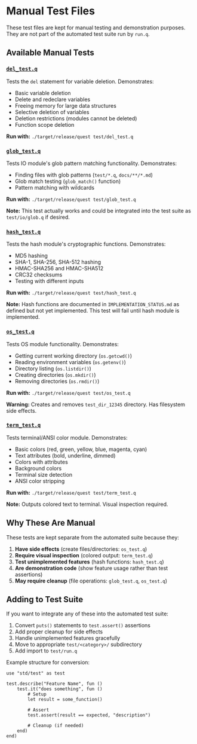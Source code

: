 # Manual Test Files

These test files are kept for manual testing and demonstration purposes. They are not part of the automated test suite run by `run.q`.

## Available Manual Tests

### [`del_test.q`](del_test.q)
Tests the `del` statement for variable deletion. Demonstrates:
- Basic variable deletion
- Delete and redeclare variables
- Freeing memory for large data structures
- Selective deletion of variables
- Deletion restrictions (modules cannot be deleted)
- Function scope deletion

**Run with:** `./target/release/quest test/del_test.q`

### [`glob_test.q`](glob_test.q)
Tests IO module's glob pattern matching functionality. Demonstrates:
- Finding files with glob patterns (`test/*.q`, `docs/**/*.md`)
- Glob match testing (`glob_match()` function)
- Pattern matching with wildcards

**Run with:** `./target/release/quest test/glob_test.q`

**Note:** This test actually works and could be integrated into the test suite as `test/io/glob.q` if desired.

### [`hash_test.q`](hash_test.q)
Tests the hash module's cryptographic functions. Demonstrates:
- MD5 hashing
- SHA-1, SHA-256, SHA-512 hashing
- HMAC-SHA256 and HMAC-SHA512
- CRC32 checksums
- Testing with different inputs

**Run with:** `./target/release/quest test/hash_test.q`

**Note:** Hash functions are documented in `IMPLEMENTATION_STATUS.md` as defined but not yet implemented. This test will fail until hash module is implemented.

### [`os_test.q`](os_test.q)
Tests OS module functionality. Demonstrates:
- Getting current working directory (`os.getcwd()`)
- Reading environment variables (`os.getenv()`)
- Directory listing (`os.listdir()`)
- Creating directories (`os.mkdir()`)
- Removing directories (`os.rmdir()`)

**Run with:** `./target/release/quest test/os_test.q`

**Warning:** Creates and removes `test_dir_12345` directory. Has filesystem side effects.

### [`term_test.q`](term_test.q)
Tests terminal/ANSI color module. Demonstrates:
- Basic colors (red, green, yellow, blue, magenta, cyan)
- Text attributes (bold, underline, dimmed)
- Colors with attributes
- Background colors
- Terminal size detection
- ANSI color stripping

**Run with:** `./target/release/quest test/term_test.q`

**Note:** Outputs colored text to terminal. Visual inspection required.

## Why These Are Manual

These tests are kept separate from the automated suite because they:
1. **Have side effects** (create files/directories: `os_test.q`)
2. **Require visual inspection** (colored output: `term_test.q`)
3. **Test unimplemented features** (hash functions: `hash_test.q`)
4. **Are demonstration code** (show feature usage rather than test assertions)
5. **May require cleanup** (file operations: `glob_test.q`, `os_test.q`)

## Adding to Test Suite

If you want to integrate any of these into the automated test suite:

1. Convert `puts()` statements to `test.assert()` assertions
2. Add proper cleanup for side effects
3. Handle unimplemented features gracefully
4. Move to appropriate `test/<category>/` subdirectory
5. Add import to `test/run.q`

Example structure for conversion:
```quest
use "std/test" as test

test.describe("Feature Name", fun ()
    test.it("does something", fun ()
        # Setup
        let result = some_function()

        # Assert
        test.assert(result == expected, "description")

        # Cleanup (if needed)
    end)
end)
```
